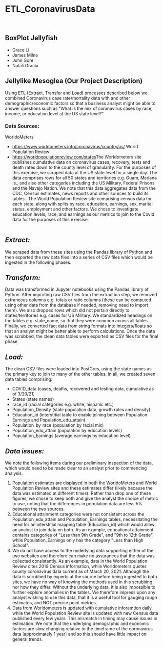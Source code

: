 # ETL_CoronavirusData
​
## BoxPlot Jellyfish
- Grace Li
- James Milne
- John Gore
- Natali Gracia
​
## Jellylike Mesoglea (Our Project Description)
Using ETL (Extract, Transfer and Load) processes described below we combined Coronavirus case rate/mortality data with and other demographic/economic factors so that a business analyst might be able to answer questions such as "What is the mix of coronavirus cases by race, income, or education level at the US state level?"
​
### Data Sources:
WorldoMeters
- https://www.worldometers.info/coronavirus/country/us/
World Population Review
- https://worldpopulationreview.com/states
​
The Worldometers site publishes cumulative data on coronavirus cases, recovery, tests and death rates down to the county level of granularity. For the purposes of this exercise, we scraped data at the US state level for a single day. The data comprises rows for all 50 states and territories e.g. Guam, Mariana Is., and also other categories including the US Military, Federal Prisons and the Navajo Nation. We note that this data aggregates data from the CDC, Census estimates, news reports and other sources to build its tables.
​
The World Population Review site comprising census data for each state, along with splits by race, education, earnings, sex, marital status, employment and other factors.
We chose to investigate education levels, race, and earnings as our metrics to join to the Covid data for the purposes of this exercise.  
​
## _Extract:_
We scraped data from these sites using the Pandas library of Python and then exported the raw data files into a series of CSV files which would be ingested in the following phases.
​
## _Transform:_
Data was transformed in Jupyter notebooks using the Pandas library of Python. After importing raw CSV files from the extraction step, we removed extraneous columns e.g. totals or ratio columns (these can be computed using other data from the database if needed, removing need to import them). We also dropped rows which did not pertain directly to states/territories e.g. cases for US Military. We standardized headings on the tables e.g. state_name, so that they were common across all tables. Finally, we converted fact data from string formats into integers/floats so that an analyst might be better able to perform calculations. Once the data was scrubbed, the clean data tables were exported as CSV files for the final phase.
​
## _Load:_
The clean CSV files were loaded into PostGres, using the state names as the primary key to join to many of the other tables. In all, we created seven data tables comprising:
 - COVID_data (cases, deaths, recovered and testing data, cumulative as of 3/20/21)
 - States (state names)
 - race_id (racial categories e.g. white, hispanic etc.)
 - Population_Density (state population data, growth rates and density)
 - Education_id (interstitial table to enable joining between Population Earnings and Population_edu_attain)
 - Population_by_race (population by racial mix)
 - Population_edu_attain (population by education levels)
 - Population_Earnings (average earnings by education level)
​
​
## _Data issues:_
We note the following items during our preliminary inspection of the data, which would need to be made clear to an analyst prior to commencing analysis. 
1) Population estimates are displayed in both the WorldoMeters and World Population Review sites and these estimates differ (likely because the data was estimated at different times).  Rather than drop one of these figures, we chose to keep both and give the analyst the choice of metric to use, noting that the differences in population data are less 5% between the two sources. 
2) Educational attainment categories were not consistant across the Population_edu_attain and Population_Earnings tables, necessitating the need for an interstitial mapping table (Education_id) which would allow an analyst to join data on both. As an example, educational attainment contains categories of "Less than 9th Grade", and "9th to 12th Grade", while Population_Earnings only has the category "Less than High School".
3) We do not have access to the underlying data supporting either of the two websites and therefore can make no assurances that the data was collected consistantly. As an example, data in the World Population Review cites 2019 Census information, while Worldometers quotes county coronavirus data current as of March 20, 2021.  Although the data is scrubbed by experts at the source before being ingested to both sites, we have no way of knowing the methods used in this scrubbing nor how they differ. Without the underlying data, it is also impossible to further explore anomalies in the tables. We therefore impress upon any analyst wishing to use this data, that it is a useful tool for gauging rough estimates, and NOT precise point metrics. 
4) Data from Worldometers is updated with cumulative inforamtion daily, while the World Population Review site is updated with new Census data published every few years. This mismatch in timing may cause issues in estimation. We note that the underlying demographic and economic factors are slow changing relative to the timeframe of the coronavirus data (approximately 1 year) and so this should have little impact on general trends.
